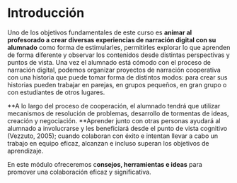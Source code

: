 # Introducción

Uno de los objetivos fundamentales de este curso es **animar al profesorado a crear diversas experiencias de narración digital con su alumnado** como forma de estimularles, permitirles explorar lo que aprenden de forma diferente y observar los contenidos desde distintas perspectivas y puntos de vista. Una vez el alumnado está cómodo con el proceso de narración digital, podemos organizar proyectos de narración cooperativa con una historia que puede tomar forma de distintos modos: para crear sus historias pueden trabajar en parejas, en grupos pequeños, en gran grupo o con estudiantes de otros lugares.

**A lo largo del proceso de cooperación, el alumnado tendrá que utilizar mecanismos de resolución de problemas, desarrollo de tormentas de ideas, creación y negociación. **Aprender junto con otras personas ayudará al alumnado a involucrarse y les beneficiará desde el punto de vista cognitivo (Vezzuto, 2005); cuando colaboran con éxito e intentan llevar a cabo un trabajo en equipo eficaz, alcanzan e incluso superan los objetivos de aprendizaje.

En este módulo ofreceremos c**onsejos, herramientas e ideas** para promover una colaboración eficaz y significativa.  

